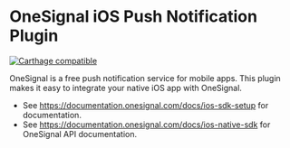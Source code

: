 OneSignal iOS Push Notification Plugin
====================================

[![Carthage compatible](https://img.shields.io/badge/Carthage-compatible-4BC51D.svg?style=flat)](https://github.com/Carthage/Carthage)

OneSignal is a free push notification service for mobile apps. This plugin makes it easy to integrate your native iOS app with OneSignal.

- See https://documentation.onesignal.com/docs/ios-sdk-setup for documentation.
- See https://documentation.onesignal.com/docs/ios-native-sdk for OneSignal API documentation.
